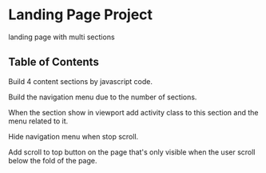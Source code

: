 # Landing Page Project

landing page with multi sections
## Table of Contents

Build 4 content sections by javascript code.

Build the navigation menu due to the number of sections.

When the section show in viewport add activity class to this section and the menu related to it.

Hide navigation menu when stop scroll.

Add scroll to top button on the page that's only visible when the user scroll below the fold of the page.




